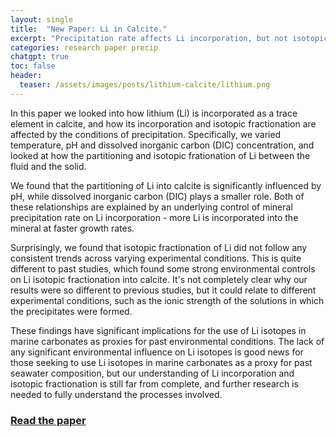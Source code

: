 ```yaml
---
layout: single
title:  "New Paper: Li in Calcite."
excerpt: "Precipitation rate affects Li incorporation, but not isotopic fractionation."
categories: research paper precip
chatgpt: true
toc: false
header:
  teaser: /assets/images/posts/lithium-calcite/lithium.png
---
```


In this paper we looked into how lithium (Li) is incorporated as a trace element in calcite, and how its incorporation and isotopic fractionation are affected by the conditions of precipitation. Specifically, we varied temperature, pH and dissolved inorganic carbon (DIC) concentration, and looked at how the partitioning and isotopic frationation of Li between the fluid and the solid.

We found that the partitioning of Li into calcite is significantly influenced by pH, while dissolved inorganic carbon (DIC) plays a smaller role. Both of these relationships are explained by an underlying control of mineral precipitation rate on Li incorporation - more Li is incorporated into the mineral at faster growth rates.

Surprisingly, we found that isotopic fractionation of Li did not follow any consistent trends across varying experimental conditions.
This is quite different to past studies, which found some strong environmental controls on Li isotopic fractionation into calcite. It's not completely clear why our results were so different to previous studies, but it could relate to different experimental conditions, such as the ionic strength of the solutions in which the precipitates were formed.

These findings have significant implications for the use of Li isotopes in marine carbonates as proxies for past environmental conditions. The lack of any significant environmental influence on Li isotopes is good news for those seeking to use Li isotopes in marine carbonates as a proxy for past seawater composition, but our understanding of Li incorporation and isotopic fractionation is still far from complete, and further research is needed to fully understand the processes involved.

### [Read the paper](https://doi.org/10.1016/j.gca.2024.07.001)
